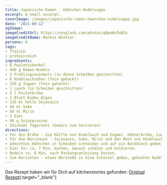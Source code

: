 ```yaml
---
title: Japansiche Ramen - Hähnchen Nudelsuppe
excerpt: A small excerpt.
coverImage: /images/japanische-ramen-haenchen-nudelsuppe.jpg
date: '2021-08-12'
ogImage:
imageCreditUrl: https://unsplash.com/photos/qRpmKufw6Co
imageCreditName: Markus Winkler
persons: 6
tags:
- fleisch
- proteinreich
ingredients:
- 6 Pouletschenkel
- 400 g Ramen-Nudeln
- 3 Frühlingszwiebeln (in dünne Scheiben geschnitten)
- 6 Knoblauchzehen (fein gehackt)
- 150 g Ingwer (fein gehackt)
- 1 Lauch (in Scheiben geschnitten)
- 3 l Pouletbrühe
- 1 Blatt Kombu Algen
- 125 ml helle Sojasauce
- 50 ml Sake
- 50 ml Mirin
- 3 Eier
- 40 g Sojasprossen
- Shichimi Togarashi (Gewürz zum Servieren)
directions:
- Für die Brühe - die Hälfte von Knoblauch und Ingwer, Hühnerbrühe, Lauch und entbeinte Hähnchenschenkel in einen großen Topf geben und zum Kochen bringen. Für ca. 15 min. kochen, Hühnchen aus dem Topf nehmen, etwas abkühlen lassen und beiseitestellen. Kombu zur Brühe geben und für weitere 15 min. kochen, dann alles durch ein Sieb geben.
- Für die Würzsauce - Sojasauce, Sake, Mirin und den Rest von Knoblauch und Ingwer in einen kleinen Topf geben. Alles auf mittlerer Stufe für ca. 5 min. erhitzen.
- Gekochtes Hühnchen in Scheiben schneiden und auf ein Backblech geben. Mit der Hälfte der warmen Würzsoße vermengen und im Ofen bei 200°C für ca. 8 Min. anrösten. Aus dem Ofen nehmen und beiseitestellen.
- Eier für ca. 7 Min. kochen, danach schälen und halbieren.
- Nudeln ca. 6 Min. nach Packungsanleitung kochen.
- Zum Anrichten - etwas Würzsoße in eine Schüssel geben, gekochte Nudeln darauf, Brühe einfüllen, Hühnchen darauf legen und mit Sojasprossen, einem halben Ei und Frühlingszwiebeln garnieren.
---
```

Das Rezept haben wir für Dich auf kitchenstories gefunden: [Original Rezept](
https://www.kitchenstories.com/de/rezepte/einfache-ramen-japanische-nudelsuppe-mit-hahnchen){:target="_blank"}
